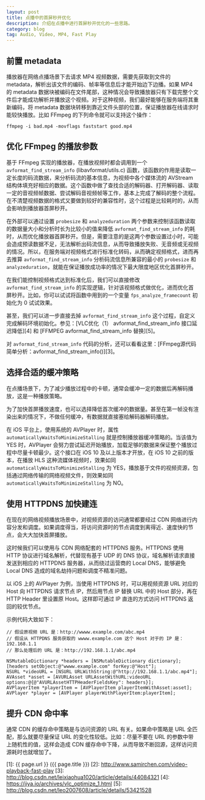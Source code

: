 ```yaml
---
layout: post
title: 点播中的首屏秒开优化
description: 介绍在点播中进行首屏秒开优化的一些思路。
category: blog
tag: Audio, Video, MP4, Fast Play
---
```



## 前置 metadata

播放器在网络点播场景下去请求 MP4 视频数据，需要先获取到文件的 metadata，解析出该文件的编码、帧率等信息后才能开始边下边播。如果 MP4 的 metadata 数据块被编码在文件尾部，这种情况会导致播放器只有下载完整个文件后才能成功解析并播放这个视频。对于这种视频，我们最好能够在服务端将其重新编码，将 metadata 数据块转移到靠近文件头部的位置，保证播放器在线请求时能较快播放。比如 FFmpeg 的下列命令就可以支持这个操作：

```
ffmpeg -i bad.mp4 -movflags faststart good.mp4
```



## 优化 FFmpeg 的播放参数

基于 FFmpeg 实现的播放器，在播放视频时都会调用到一个 `avformat_find_stream_info` (libavformat/utils.c) 函数，该函数的作用是读取一定长度的码流数据，来分析码流的基本信息，为视频中各个媒体流的 AVStream 结构体填充好相应的数据。这个函数中做了查找合适的解码器、打开解码器、读取一定的音视频帧数据、尝试解码音视频帧等工作，基本上完成了解码的整个流程。在不清楚视频数据的格式又要做到较好的兼容性时，这个过程是比较耗时的，从而会影响到播放器首屏秒开。

在外部可以通过设置 `probesize` 和 `analyzeduration` 两个参数来控制该函数读取的数据量大小和分析时长为比较小的值来降低 `avformat_find_stream_info` 的耗时，从而优化播放器首屏秒开。但是，需要注意的是这两个参数设置过小时，可能会造成预读数据不足，无法解析出码流信息，从而导致播放失败、无音频或无视频的情况。所以，在服务端对视频格式进行标准化转码，从而确定视频格式，进而再去推算 `avformat_find_stream_info` 分析码流信息所兼容的最小的 `probesize` 和 `analyzeduration`，就能在保证播放成功率的情况下最大限度地区优化首屏秒开。

在我们能控制视频格式达到标准化后，我们可以直接修改 `avformat_find_stream_info` 的实现逻辑，针对该视频格式做优化，进而优化首屏秒开。比如，你可以试试将函数中用到的一个变量 `fps_analyze_framecount` 初始化为 0 试试效果。

甚至，我们可以进一步直接去掉 `avformat_find_stream_info` 这个过程，自定义完成解码环境初始化。参见：[VLC优化（1） avformat_find_stream_info 接口延迟降低][4] 和 [FFMPEG avformat_find_stream_info 替换][5]。


对 `avformat_find_stream_info` 代码的分析，还可以看看这里：[FFmpeg源代码简单分析：avformat_find_stream_info()][3]。




## 选择合适的缓冲策略

在点播场景下，为了减少播放过程中的卡顿，通常会缓冲一定的数据后再解码播放，这是一种播放策略。

为了加快首屏播放速度，也可以选择降低首次缓冲的数据量。甚至在第一帧没有渲染出来的情况下，不做任何缓冲，有数据就直接塞给解码器解码播放。

在 iOS 平台上，使用系统的 AVPlayer 时，属性 `automaticallyWaitsToMinimizeStalling` 就是控制播放器缓冲策略的。当该值为 YES 时，AVPlayer 会努力尝试延迟开始播放，加载足够的数据来保证整个播放过程中尽量卡顿最少。这个接口在 iOS 10 及以上版本才开放，在 iOS 10 之前的版本，在播放 HLS 这种流媒体视频时，效果如同 `automaticallyWaitsToMinimizeStalling` 为 YES，播放基于文件的视频资源，包括通过网络传输的网络视频文件，则效果如同 `automaticallyWaitsToMinimizeStalling` 为 NO。




## 使用 HTTPDNS 加快建连

在现在的网络视频播放场景中，对视频资源的访问通常都要经过 CDN 网络进行内容分发和调度。如果调度得当，将访问资源时的节点调度到离得近、速度快的节点，会大大加快首屏播放。

这时候我们可以使用与 CDN 网络配套的 HTTPDNS 服务。HTTPDNS 使用 HTTP 协议进行域名解析，代替现有基于 UDP 的 DNS 协议，域名解析请求直接发送到相应的 HTTPDNS 服务器，从而绕过运营商的 Local DNS，能够避免 Local DNS 造成的域名劫持问题和调度不精准问题。

以 iOS 上的 AVPlayer 为例，当使用 HTTPDNS 时，可以用视频资源 URL 对应的 Host 向 HTTPDNS 请求节点 IP，然后用节点 IP 替换 URL 中的 Host 部分，再在 HTTP Header 里设置原 Host。这样即可通过 IP 直连的方式访问 HTTPDNS 返回的较优节点。

示例代码大致如下：


```
// 假设原视频 URL 是：http://wwww.example.com/abc.mp4
// 假设从 HTTPDNS 服务获取的 wwww.example.com 这个 Host 对于的 IP 是：192.168.1.1
// 那么处理后的 URL 是：http://192.168.1.1/abc.mp4

NSMutableDictionary *headers = [NSMutableDictionary dictionary];
[headers setObject:@"wwww.example.com" forKey:@"Host"];
NSURL *videoURL = [NSURL URLWithString:@"http://192.168.1.1/abc.mp4"];
AVAsset *asset = [AVURLAsset URLAssetWithURL:videoURL options:@{@"AVURLAssetHTTPHeaderFieldsKey": headers}];
AVPlayerItem *playerItem = [AVPlayerItem playerItemWithAsset:asset];
AVPlayer *player = [AVPlayer playerWithPlayerItem:playerItem];
```


## 提升 CDN 命中率

通常 CDN 的缓存命中策略是与访问资源的 URL 有关。如果命中策略是 URL 全匹配，那么就要尽量保证 URL 的变化性较低。比如：尽量不要在 URL 的参数中带上随机性的值，这样会造成 CDN 缓存命中下降，从而导致不断回源，这样访问资源耗时也就增加了。





[SamirChen]: http://www.samirchen.com "SamirChen"
[1]: {{ page.url }} ({{ page.title }})
[2]: http://www.samirchen.com/video-playback-fast-play
[3]: http://blog.csdn.net/leixiaohua1020/article/details/44084321
[4]: https://jiya.io/archives/vlc_optimize_1.html
[5]: http://blog.csdn.net/leo2007608/article/details/53421528

